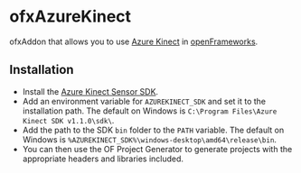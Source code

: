# ofxAzureKinect

ofxAddon that allows you to use [Azure Kinect](https://azure.microsoft.com/en-us/services/kinect-dk/) in [openFrameworks](https://github.com/openframeworks/openFrameworks).

## Installation

* Install the [Azure Kinect Sensor SDK](https://docs.microsoft.com/en-us/azure/Kinect-dk/sensor-sdk-download).
* Add an environment variable for `AZUREKINECT_SDK` and set it to the installation path. The default on Windows is `C:\Program Files\Azure Kinect SDK v1.1.0\sdk\`.
* Add the path to the SDK `bin` folder to the `PATH` variable. The default on Windows is `%AZUREKINECT_SDK%\windows-desktop\amd64\release\bin`.
* You can then use the OF Project Generator to generate projects with the appropriate headers and libraries included.

